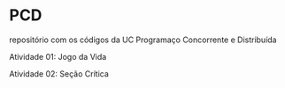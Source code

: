 # PCD
repositório com os códigos da UC Programaço Concorrente e Distribuída

Atividade 01: Jogo da Vida

Atividade 02: Seção Crítica
